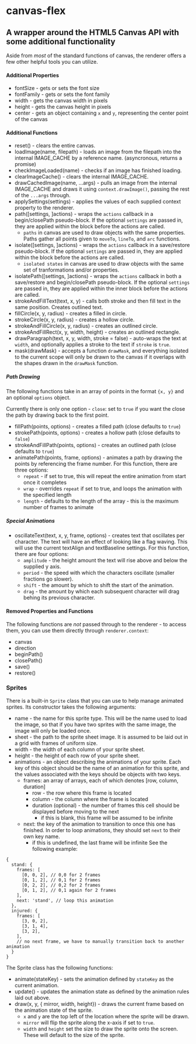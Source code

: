 # canvas-flex

## A wrapper around the HTML5 Canvas API with some additional functionality

Aside from *most* of the standard functions of canvas, the renderer offers a few other helpful tools you can utilize.

#### Additional Properties
* fontSize - gets or sets the font size
* fontFamily - gets or sets the font family
* width - gets the canvas width in pixels
* height - gets the canvas height in pixels
* center - gets an object containing `x` and `y`, representing the center point of the canvas

#### Additional Functions
* reset() - clears the entire canvas.
* loadImage(name, filepath) - loads an image from the filepath into the internal IMAGE_CACHE by a reference name. (asyncronous, returns a promise)
* checkImageLoaded(name) - checks if an image has finished loading.
* clearImageCache() - clears the internal IMAGE_CACHE.
* drawCachedImage(name, ...args) - pulls an image from the internal IMAGE_CACHE and draws it using `context.drawImage()`, passing the rest of the `...args` through.
* applySettings(settings) - applies the values of each supplied context property to the renderer.
* path([settings, ]actions) - wraps the `actions` callback in a begin/closePath pseudo-block. If the optional `settings` are passed in, they are applied within the block before the actions are called.
    * `paths` in canvas are used to draw objects with the same properties. Paths gather all points given to `moveTo`, `lineTo`, and `arc` functions.
* isolate([settings, ]actions) - wraps the `actions` callback in a save/restore pseudo-block. If the optional `settings` are passed in, they are applied within the block before the actions are called.
    * `isolated states` in canvas are used to draw objects with the same set of tranformations and/or properties.
* isolatePath([settings, ]actions) - wraps the `actions` callback in both a save/restore and begin/closePath pseudo-block. If the optional `settings` are passed in, they are applied within the inner block before the actions are called.
* strokeAndFillText(text, x, y) - calls both stroke and then fill text in the same position. Creates outlined text.
* fillCircle(x, y, radius) - creates a filled in circle.
* strokeCircle(x, y, radius) - creates a hollow circle.
* strokeAndFillCircle(x, y, radius) - creates an outlined circle.
* strokeAndFillRect(x, y, width, height) - creates an outlined rectangle.
* drawParagraph(text, x, y, width, stroke = false) - auto-wraps the text at `width`, and optionally applies a stroke to the text if `stroke` is `true`.
* mask(drawMask) - accepts a function `drawMask`, and everything isolated to the current scope will only be drawn to the canvas if it overlaps with the shapes drawn in the `drawMask` function.

##### Path Drawing
The following functions take in an array of points in the format `{x, y}` and an optional `options` object.

Currently there is only one option - `close`: set to `true` if you want the close the path by drawing back to the first point.
* fillPath(points, options) - creates a filled path (close defaults to `true`)
* strokePath(points, options) - creates a hollow path (close defaults to `false`)
* strokeAndFillPath(points, options) - creates an outlined path (close defaults to `true`)
* animatePath(points, frame, options) - animates a path by drawing the points by referencing the frame number. For this function, there are three options:
    * `repeat` - if set to true, this will repeat the entire animation from start once it completes
    * `wrap` - overrides `repeat` if set to true, and loops the animation with the specified length
    * `length` - defaults to the length of the array - this is the maximum number of frames to animate

##### Special Animations
* oscillateText(text, x, y, frame, options) - creates text that oscillates per character. The text will have an effect of looking like a flag waving. This will use the current textAlign and textBaseline settings. For this function, there are four options:
    * `amplitude` - the height amount the text will rise above and below the supplied y axis.
    * `period` - the speed with which the characters oscillate (smaller fractions go slower).
    * `shift` - the amount by which to shift the start of the animation.
    * `drag` - the amount by which each subsequent character will drag behing its previous character.

#### Removed Properties and Functions
The following functions are *not* passed through to the renderer - to access them, you can use them directly through `renderer.context`:
* canvas
* direction
* beginPath()
* closePath()
* save()
* restore()

### Sprites
There is a built-in `Sprite` class that you can use to help manage animated sprites.
Its constructor takes the following arguments:
* name - the name for this sprite type. This will be the name used to load the image, so that if you have two sprites with the same image, the image will only be loaded once.
* sheet - the path to the sprite sheet image. It is assumed to be laid out in a grid with frames of uniform size.
* width - the width of each column of your sprite sheet.
* height - the height of each row of your sprite sheet.
* animations - an object describing the animations of your sprite. Each key of this object should be the name of an animation for this sprite, and the values associated with the keys should be objects with two keys.
  * frames: an array of arrays, each of which denotes [row, column, duration]
    * row - the row where this frame is located
    * column - the column where the frame is located
    * duration (optional) - the number of frames this cell should be displayed before moving to the next
      * if this is blank, this frame will be assumed to be infinite
  * next: the key of the animation to transition to once this one has finished. In order to loop animations, they should set `next` to their own key name.
    * if this is undefined, the last frame will be infinite
See the following example:
```
{
  stand: {
    frames: [
      [0, 0, 2], // 0,0 for 2 frames
      [0, 1, 2], // 0,1 for 2 frames
      [0, 2, 2], // 0,2 for 2 frames
      [0, 1, 2], // 0,1 again for 2 frames
    ],
    next: 'stand', // loop this animation
  },
  injured: {
    frames: [
      [3, 0, 2],
      [3, 1, 4],
      [3, 2],
    ],
    // no next frame, we have to manually transition back to another animation
  }
}
```

The Sprite class has the following functions:
* animate(stateKey) - sets the animation defined by `stateKey` as the current animation.
* update() - updates the animation state as defined by the animation rules laid out above.
* draw(x, y, { mirror, width, height}) - draws the current frame based on the animation state of the sprite.
  * `x` and `y` are the top left of the location where the sprite will be drawn.
  * `mirror` will flip the sprite along the x-axis if set to `true`.
  * `width` and `height` set the size to draw the sprite onto the screen. These will default to the size of the sprite.
